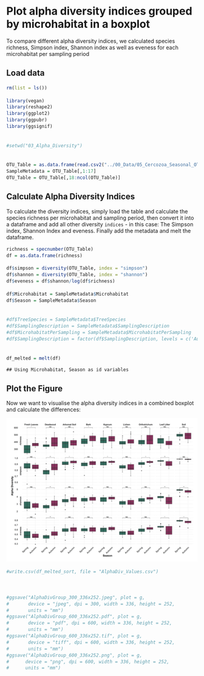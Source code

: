 Plot alpha diversity indices grouped by microhabitat in a boxplot
================

To compare different alpha diversity indices, we calculated species richness, Simpson index, Shannon index as well as eveness for each microhabitat per sampling period

Load data
---------

``` r
rm(list = ls())

library(vegan)
library(reshape2)
library(ggplot2)
library(ggpubr)
library(ggsignif)


#setwd("03_Alpha_Diversity")


OTU_Table = as.data.frame(read.csv2("../00_Data/05_Cercozoa_Seasonal_OTU_Table_min-freq-7633_transposed_withMetadata.csv",header = T))
SampleMetadata = OTU_Table[,1:17]
OTU_Table = OTU_Table[,18:ncol(OTU_Table)]
```

Calculate Alpha Diversity Indices
---------------------------------

To calculate the diversity indices, simply load the table and calculate the species richness per microhabitat and sampling period, then convert it into a dataframe and add all other diversity `indices` - in this case: The Simpson index, Shannon Index and eveness. Finally add the metadata and melt the dataframe.

``` r
richness = specnumber(OTU_Table)
df = as.data.frame(richness)

df$simpson = diversity(OTU_Table, index = "simpson")
df$shannon = diversity(OTU_Table, index = "shannon")
df$eveness = df$shannon/log(df$richness)

df$Microhabitat = SampleMetadata$Microhabitat
df$Season = SampleMetadata$Season


#df$TreeSpecies = SampleMetadata$TreeSpecies
#df$SamplingDescription = SampleMetadata$SamplingDescription
#df$MicrohabitatPerSampling = SampleMetadata$MicrohabitatPerSampling
#df$SamplingDescription = factor(df$SamplingDescription, levels = c('Autumn 2017','Spring 2018','Autumn 2018', 'Spring 2019' ))


df_melted = melt(df)
```

    ## Using Microhabitat, Season as id variables

Plot the Figure
---------------

Now we want to visualise the alpha diversity indices in a combined boxplot and calculate the differences:

![](AlphaBoxplotGrouped_files/figure-markdown_github/CercozoaAlphaBoxPlot-1.png)

``` r
#write.csv(df_melted_sort, file = "AlphaDiv_Values.csv")



#ggsave("AlphaDivGroup_300_336x252.jpeg", plot = g, 
#       device = "jpeg", dpi = 300, width = 336, height = 252, 
#       units = "mm")
#ggsave("AlphaDivGroup_600_336x252.pdf", plot = g, 
#       device = "pdf", dpi = 600, width = 336, height = 252, 
#       units = "mm")
#ggsave("AlphaDivGroup_600_336x252.tif", plot = g, 
#       device = "tiff", dpi = 600, width = 336, height = 252, 
#       units = "mm")
#ggsave("AlphaDivGroup_600_336x252.png", plot = g, 
#      device = "png", dpi = 600, width = 336, height = 252, 
#      units = "mm")
```
